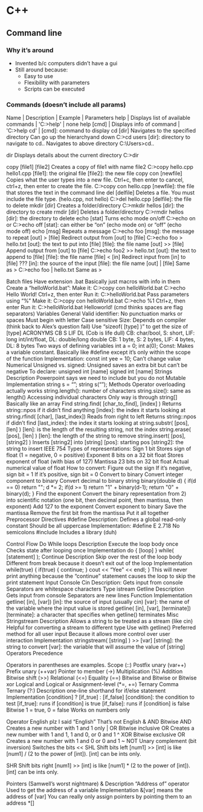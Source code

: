 # C++
## Command line
### Why it’s around
* Invented b/c computers didn’t have a gui
* Still around because:
  * Easy to use
  * Flexibility with parameters
  * Scripts can be executed

### Commands (doesn’t include all params)
Name | Description | Example | Parameters
help | Displays list of available commands | 'C:\>help' | none
help [cmd] | Displays info of command | 'C:\>help cd' | [cmd]: command to display
cd [dir]
Navigates to the specified directory Can go up the hierarchyand down
C:\>cd users
[dir]: directory to navigate to
cd..
Navigates to above directory
C:\Users\>cd..


dir
Displays details about the current directory
C:\>dir


copy [file1] [file2]
Creates a copy of file1 with name file2
C:\>copy hello.cpp hello1.cpp
[file1]: the original file
[file2]: the new file
copy con [newfile]
Copies what the user types into a new file. Ctrl+c, then enter to cancel, ctrl+z, then enter to create the file.
C:\>copy con hello.cpp
[newfile]: the file that stores the text in the command line
del [delfile]
Deletes a file. You must include the file type. (helo.cpp, not hello)
C:\>del hello.cpp
[delfile]: the file to delete
mkdir [dir]
Creates a folder/directory
C:\>mkdir hellos
[dir]: the directory to create
rmdir [dir]
Deletes a folder/directory
C:\>rmdir hellos
[dir]: the directory to delete
echo [stat]
Turns echo mode on/off
C:\>echo on
or
C:\>echo off
[stat]: can either be “on” (echo mode on) or “off” (echo mode off)
echo [msg]
Repeats a message
C:\>echo foo
[msg]: the message to repeat
[out] > [file]
Redirect output from [out] to [file]
C:\>echo foo > hello.txt
[out]: the text to put into [file]
[file]: the file name
[out] >> [file]
Append output from [out] to [file]
C:\>echo foo2 >> hello.txt
[out]: the text to append to [file]
[file]: the file name
[file] < [in]
Redirect input from [in] to [file]
???
[in]: the source of the input
[file]: the file name
[out] | [file]
Same as >
C:\>echo foo | hello.txt
Same as >

Batch files
Have extension .bat
Basically just macros with info in them
Create a “helloWorld.bat”:
Make it:
C:\>copy con helloWorld.bat
C:\>echo Hello World!
Ctrl+z, then enter
Run it:
C:\>helloWorld.bat
Pass parameters using “%”
Make it:
C:\>copy con helloWorld.bat
C:\>echo %1
Ctrl+z, then enter
Run it:
C:\>helloWorld.bat Helloworld! (cmd thinks spaces are flag separators)
Variables
General
Valid identifier:
No punctuation marks or spaces
Must begin with letter
Case sensitive
Size:
Depends on compiler (think back to Alex’s question fail)
Use “sizeof( [type] )” to get the size of [type]
ACRONYMS
CB S LIF DL (Cob is life dull)
CB: char/bool, S: short, LIF: long int/int/float, DL: double/long double
CB: 1 byte, S: 2 bytes, LIF: 4 bytes, DL: 8 bytes
Two ways of defining variables
int a = 0;
int a(0);
Const:
Makes a variable constant. Basically like #define except it’s only within the scope of the function
Implementation: const int yee = 10;
Can’t change value
Numerical
Unsigned vs. signed:
Unsigned saves an extra bit but can’t be negative
To declare:
unsigned int [name]
signed int [name]
Strings
Description
Powerpoint says we need to include <string> but you do not
Mutable
Implementation
string s = “”;
string s(“”);
Methods
Operator overloading actually works
string.length(): number of characters
string.size(): same as length()
Accessing individual characters
Only way is through string[]
Basically like an array
Find
string.find( [char_to_find], [index] )
Returns string::npos if it didn’t find anything
[index]: the index it starts looking at
string.rfind( [char], [last_index])
Reads from right to left
Returns string::npos if didn’t find
[last_index]: the index it starts looking at
string.substr( [pos], [len] )
[len]: is the length of the resulting string, not the index
string.erase( [pos], [len] )
[len]: the length of the string to remove
string.insert( [pos], [string2] )
Inserts [string2] into [string]
[pos]: starting pos
[string2]: the string to insert
IEEE 754
Types of representations:
Sign
1 bit
Stores sign of float (1 = negative, 0 = positive)
Exponent
8 bits on a 32 bit float
Stores exponent of float (with bias of 127)
Mantissa
23 bits on 32 bit float
Actual numerical value of float
How to convert:
Figure out the sign
If it’s negative, sign bit = 1
If it’s positive, sign bit = 0
Convert to binary
Convert integer component to binary
Convert decimal to binary
string binary(double d) {
 if(d == 0) return "";
 d *= 2;
 if(d >= 1) return "1" + binary(d-1);
 return "0" + binary(d);
}
Find the exponent
Convert the binary representation from 2) into scientific notation (one bit, then decimal point, then mantissa, then exponent)
Add 127 to the exponent
Convert exponent to binary
Save the mantissa
Remove the first bit from the mantissa
Put it all together
Preprocessor Directives
#define
Description:
Defines a global read-only constant
Should be all uppercase
Implementation:
#define E 2.718
No semicolons
#include
Includes a library (duh)

Control Flow
Do While loops
Description
Execute the loop body once
Checks state after looping once
Implementation
do { [loop] } while( [statement] );
Continue
Description
Skip over the rest of the loop body
Different from break because it doesn’t exit out of the loop
Implementation
while(true) {
	if(true) {
		continue;
	}
	cout << “Yee” << endl;
}
This will never print anything because the “continue” statement causes the loop to skip the print statement
Input
Console
Cin
Description:
Gets input from console
Separators are whitespace characters
Type istream
Getline
Description
Gets input from console
Separators are new lines
Function
Implementation
getline( [in], [var])
[in]: the source of input (usually cin)
[var]: the name of the variable where the input value is stored
getline( [in], [var], [terminate])
[terminate]: a character that specifies when getline() terminates
Misc
Stringstream
Description
Allows a string to be treated as a stream (like cin)
Helpful for converting a stream to different type
Use with getline()
Preferred method for all user input
Because it allows more control over user interaction
Implementation
stringstream( [string] ) >> [var]
[string]: the string to convert
[var]: the variable that will assume the value of [string]
Operators
Precedence

Operators in parentheses are examples.
Scope (::)
Postfix unary (var++)
Prefix unary (++var)
Pointer to member (->)
Multiplication (%)
Addition
Bitwise shift (>>)
Relational (<=)
Equality (==)
Bitwise and
Bitwise or
Bitwise xor
Logical and
Logical or
Assignment-level (*=, +=)
Ternary
Comma
Ternary (?:)
Description
one-line shorthand for if/else statement
Implementation
[condition] ? [if_true] : [if_false]
[condition]: the condition to test
[if_true]: runs if [condition] is true
[if_false]: runs if [condition] is false
Bitwise
1 = true, 0 = false
Works on numbers only

Operator
English plz
I said “English”
That’s not English
&
AND
Bitwise AND
Creates a new number with 1 and 1 only
|
OR
Bitwise inclusive OR
Creates a new number with 1 and 1, 1 and 0, or 0 and 1
^
XOR
Bitwise exclusive OR
Creates a new number with 1 and 0 or 0 and 1
~
NOT
Unary complement (bit inversion)
Switches the bits
<<
SHL
Shift bits left
[num1] >> [int] is like [num1] / (2 to the power of [int]). [int] can be ints only.
>>
SHR
Shift bits right
[num1] >> [int] is like [num1] * (2 to the power of [int]). [int] can be ints only.

Pointers (Samwell’s worst nightmare)
&
Description
“Address of” operator
Used to get the address of a variable
Implementation
&[var] means the address of [var]
You can really only assign pointers by pointing them to an address
*[]
